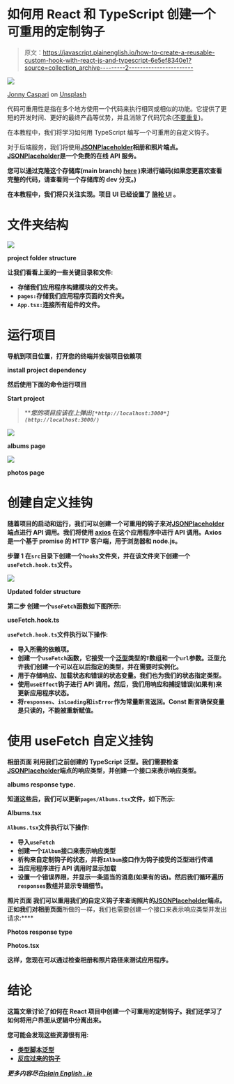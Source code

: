# 如何用 React 和 TypeScript 创建一个可重用的定制钩子

> 原文：<https://javascript.plainenglish.io/how-to-create-a-reusable-custom-hook-with-react-js-and-typescript-6e5ef8340e1?source=collection_archive---------2----------------------->

![](img/f03c69a4de769da609641739cd0183b3.png)

[Jonny Caspari](https://unsplash.com/@jonnysplsh?utm_source=unsplash&utm_medium=referral&utm_content=creditCopyText) on [Unsplash](https://unsplash.com/s/photos/hook?utm_source=unsplash&utm_medium=referral&utm_content=creditCopyText)

代码可重用性是指在多个地方使用一个代码来执行相同或相似的功能。它提供了更短的开发时间、更好的最终产品等优势，并且消除了代码冗余([不要重复](https://en.wikipedia.org/wiki/Don%27t_repeat_yourself))。

在本教程中，我们将学习如何用 TypeScript 编写一个可重用的自定义钩子。

对于后端服务，我们将使用[**JSONPlaceholder**](http://jsonplaceholder.typicode.com/)**相册和照片端点。[**JSONPlaceholder**](http://jsonplaceholder.typicode.com/)**是一个免费的在线 API 服务。****

****您可以通过克隆这个存储库(**main branch**)
[here](https://github.com/Mr-Malomz/react-custom-hook)
)来进行编码(如果您更喜欢查看完整的代码，请查看同一个存储库的 **dev** 分支。)****

****在本教程中，我们将只关注实现。项目 UI 已经设置了 [**脉轮 UI**](https://chakra-ui.com/) 。****

# ****文件夹结构****

****![](img/b3fe029ff3a7c89c6aba32ba489b3407.png)****

****project folder structure****

****让我们看看上面的一些关键目录和文件:****

*   ****存储我们应用程序构建模块的文件夹。****
*   ****`pages:`存储我们应用程序页面的文件夹。****
*   ****`App.tsx:`连接所有组件的文件。****

# ****运行项目****

****导航到项目位置，打开您的终端并安装项目依赖项****

****install project dependency****

****然后使用下面的命令运行项目****

****Start project****

> *****您的项目应该在*上弹出`[*http://localhost:3000*](http://localhost:3000/)`****

****![](img/64850214152cea37393bdb774c53b9cf.png)****

****albums page****

****![](img/32b00f600525a93312a4e511d31cae65.png)****

****photos page****

# ******创建自定义挂钩******

****随着项目的启动和运行，我们可以创建一个可重用的钩子来对[**JSONPlaceholder**](http://jsonplaceholder.typicode.com/)端点进行 API 调用。我们将使用 [**axios**](https://github.com/axios/axios) 在这个应用程序中进行 API 调用。Axios 是一个基于 promise 的 HTTP 客户端，用于浏览器和 node.js。****

******步骤 1** 在`src`目录下创建一个`hooks`文件夹，并在该文件夹下创建一个`useFetch.hook.ts`文件。****

****![](img/0ab3353a823b1c11850fd3f846454a40.png)****

****Updated folder structure****

******第二步** 创建一个`useFetch`函数如下图所示:****

****useFetch.hook.ts****

****`useFetch.hook.ts`文件执行以下操作:****

*   ****导入所需的依赖项。****
*   ****创建一个`useFetch`函数，它接受一个[泛型](https://www.typescriptlang.org/docs/handbook/2/generics.html)类型的`T`数组和一个`url`参数。泛型允许我们创建一个可以在以后指定的类型，并在需要时实例化。****
*   ****用于存储响应、加载状态和错误的状态变量。我们也为我们的状态指定类型。****
*   ****使用`useEffect`钩子进行 API 调用。然后，我们用响应和捕捉错误(如果有)来更新应用程序状态。****
*   ****将`responses`、`isLoading`和`isError`作为常量断言返回。Const 断言确保变量是只读的，不能被重新赋值。****

# ****使用 useFetch 自定义挂钩****

******相册页面** 利用我们之前创建的 TypeScript 泛型。我们需要检查[**JSONPlaceholder**](http://jsonplaceholder.typicode.com/albums)端点的响应类型，并创建一个接口来表示响应类型。****

****albums response type.****

****知道这些后，我们可以更新`pages/Albums.tsx`文件，如下所示:****

****Albums.tsx****

****`Albums.tsx`文件执行以下操作:****

*   ****导入`useFetch`****
*   ****创建一个`IAlbum`接口来表示响应类型****
*   ****析构来自定制钩子的状态，并将`IAlbum`接口作为钩子接受的泛型进行传递****
*   ****当应用程序进行 API 调用时显示加载****
*   ****设置一个错误界限，并显示一条适当的消息(如果有的话)。然后我们循环遍历`responses`数组并显示专辑细节。****

******照片页面** 我们可以重用我们的自定义钩子来查询照片的[**JSONPlaceholder**](http://jsonplaceholder.typicode.com/photos)端点。正如我们对**相册页面**所做的一样，我们也需要创建一个接口来表示响应类型并发出请求:****

****Photos response type****

****Photos.tsx****

****这样，您现在可以通过检查相册和照片路径来测试应用程序。****

# ****结论****

****这篇文章讨论了如何在 React 项目中创建一个可重用的定制钩子。我们还学习了如何将用户界面从逻辑中分离出来。****

****您可能会发现这些资源很有用:****

*   ****[类型脚本泛型](https://www.typescriptlang.org/docs/handbook/2/generics.html)****
*   ****[反应过来的钩子](https://reactjs.org/docs/hooks-overview.html)****

*****更多内容尽在*[***plain English . io***](http://plainenglish.io/)****